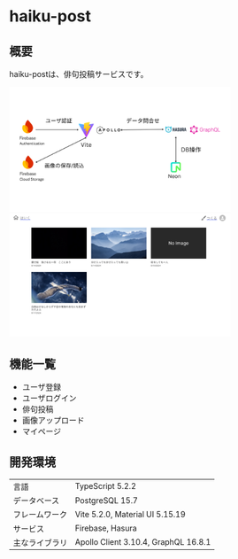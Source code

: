 # haiku-post

## 概要
haiku-postは、俳句投稿サービスです。

<img src="images/architecture.png" width="400" />

<img src="images/home.png" width="400" />

## 機能一覧
- ユーザ登録 
- ユーザログイン
- 俳句投稿
- 画像アップロード
- マイページ

## 開発環境
<table>
  <tr>
    <td>言語</td>
    <td>TypeScript 5.2.2</td>
  </tr>
   <tr>
    <td>データベース</td>
    <td>PostgreSQL 15.7</td>
  </tr>
  <tr>
    <td>フレームワーク</td>
    <td>Vite 5.2.0, Material UI 5.15.19</td>
  </tr>
  <tr>
    <td>サービス</td>
    <td>Firebase, Hasura</td>
  </tr>
   <tr>
    <td>主なライブラリ</td>
    <td>Apollo Client 3.10.4, GraphQL 16.8.1</td>
  </tr>
</table>
